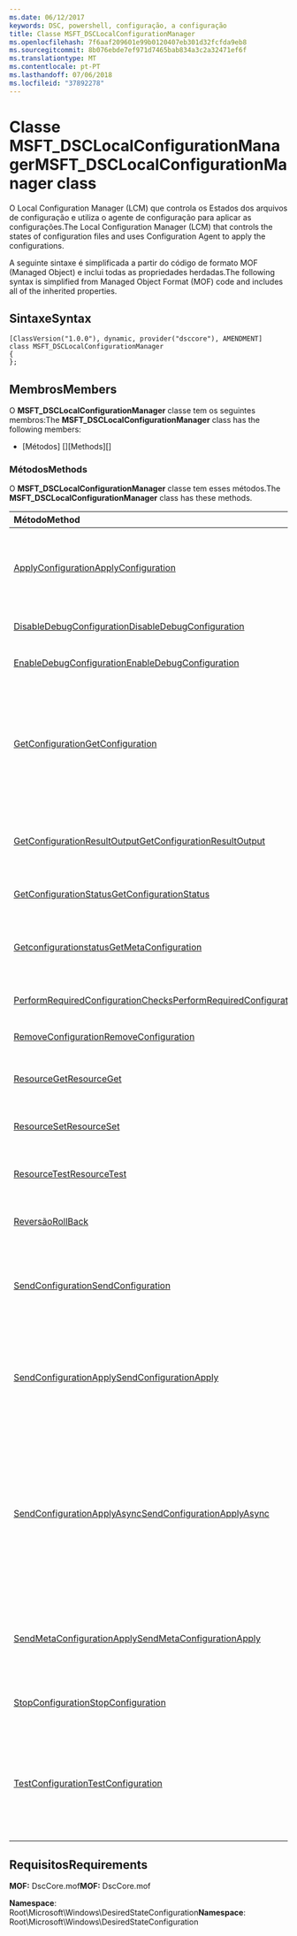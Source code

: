 ```yaml
---
ms.date: 06/12/2017
keywords: DSC, powershell, configuração, a configuração
title: Classe MSFT_DSCLocalConfigurationManager
ms.openlocfilehash: 7f6aaf209601e99b0120407eb301d32fcfda9eb8
ms.sourcegitcommit: 8b076ebde7ef971d7465bab834a3c2a32471ef6f
ms.translationtype: MT
ms.contentlocale: pt-PT
ms.lasthandoff: 07/06/2018
ms.locfileid: "37892278"
---
```

# <a name="msftdsclocalconfigurationmanager-class"></a><span data-ttu-id="7a319-103">Classe MSFT_DSCLocalConfigurationManager</span><span class="sxs-lookup"><span data-stu-id="7a319-103">MSFT_DSCLocalConfigurationManager class</span></span>

<span data-ttu-id="7a319-104">O Local Configuration Manager (LCM) que controla os Estados dos arquivos de configuração e utiliza o agente de configuração para aplicar as configurações.</span><span class="sxs-lookup"><span data-stu-id="7a319-104">The Local Configuration Manager (LCM) that controls the states of configuration files and uses Configuration Agent to apply the configurations.</span></span>

<span data-ttu-id="7a319-105">A seguinte sintaxe é simplificada a partir do código de formato MOF (Managed Object) e inclui todas as propriedades herdadas.</span><span class="sxs-lookup"><span data-stu-id="7a319-105">The following syntax is simplified from Managed Object Format (MOF) code and includes all of the inherited properties.</span></span>

## <a name="syntax"></a><span data-ttu-id="7a319-106">Sintaxe</span><span class="sxs-lookup"><span data-stu-id="7a319-106">Syntax</span></span>

```
[ClassVersion("1.0.0"), dynamic, provider("dsccore"), AMENDMENT]
class MSFT_DSCLocalConfigurationManager
{
};
```

## <a name="members"></a><span data-ttu-id="7a319-107">Membros</span><span class="sxs-lookup"><span data-stu-id="7a319-107">Members</span></span>

<span data-ttu-id="7a319-108">O **MSFT_DSCLocalConfigurationManager** classe tem os seguintes membros:</span><span class="sxs-lookup"><span data-stu-id="7a319-108">The **MSFT_DSCLocalConfigurationManager** class has the following members:</span></span>

- <span data-ttu-id="7a319-109">[Métodos] []</span><span class="sxs-lookup"><span data-stu-id="7a319-109">[Methods][]</span></span>

### <a name="methods"></a><span data-ttu-id="7a319-110">Métodos</span><span class="sxs-lookup"><span data-stu-id="7a319-110">Methods</span></span>

<span data-ttu-id="7a319-111">O **MSFT_DSCLocalConfigurationManager** classe tem esses métodos.</span><span class="sxs-lookup"><span data-stu-id="7a319-111">The **MSFT_DSCLocalConfigurationManager** class has these methods.</span></span>

|<span data-ttu-id="7a319-112">Método</span><span class="sxs-lookup"><span data-stu-id="7a319-112">Method</span></span> |<span data-ttu-id="7a319-113">Descrição</span><span class="sxs-lookup"><span data-stu-id="7a319-113">Description</span></span> |
|:--- |:---|
| [<span data-ttu-id="7a319-114">ApplyConfiguration</span><span class="sxs-lookup"><span data-stu-id="7a319-114">ApplyConfiguration</span></span>](msft-dsclocalconfigurationmanager-applyconfiguration.md)| <span data-ttu-id="7a319-115">Utiliza o agente de configuração para aplicar a configuração que está pendente.</span><span class="sxs-lookup"><span data-stu-id="7a319-115">Uses the Configuration Agent to apply the configuration that is pending.</span></span>|
| [<span data-ttu-id="7a319-116">DisableDebugConfiguration</span><span class="sxs-lookup"><span data-stu-id="7a319-116">DisableDebugConfiguration</span></span>](msft-dsclocalconfigurationmanager-disabledebugconfiguration.md)| <span data-ttu-id="7a319-117">Desativa a depuração de recursos de DSC.</span><span class="sxs-lookup"><span data-stu-id="7a319-117">Disables DSC resource debugging.</span></span>|
| [<span data-ttu-id="7a319-118">EnableDebugConfiguration</span><span class="sxs-lookup"><span data-stu-id="7a319-118">EnableDebugConfiguration</span></span>](msft-dsclocalconfigurationmanager-enabledebugconfiguration.md)| <span data-ttu-id="7a319-119">Permite a depuração de recursos de DSC.</span><span class="sxs-lookup"><span data-stu-id="7a319-119">Enables DSC resource debugging.</span></span>|
| [<span data-ttu-id="7a319-120">GetConfiguration</span><span class="sxs-lookup"><span data-stu-id="7a319-120">GetConfiguration</span></span>](msft-dsclocalconfigurationmanager-getconfiguration.md)| <span data-ttu-id="7a319-121">Envia o documento de configuração para o nó gerido e utiliza a **obter** método do agente de configuração para aplicar a configuração.</span><span class="sxs-lookup"><span data-stu-id="7a319-121">Sends the configuration document to the managed node and uses the **Get** method of the Configuration Agent to apply the configuration.</span></span>|
| [<span data-ttu-id="7a319-122">GetConfigurationResultOutput</span><span class="sxs-lookup"><span data-stu-id="7a319-122">GetConfigurationResultOutput</span></span>](msft-dsclocalconfigurationmanager-getconfigurationresultoutput.md)| <span data-ttu-id="7a319-123">Obtém o resultado de agente de configuração relacionadas com uma tarefa específica.</span><span class="sxs-lookup"><span data-stu-id="7a319-123">Gets the Configuration Agent output relating to a specific job.</span></span>|
| [<span data-ttu-id="7a319-124">GetConfigurationStatus</span><span class="sxs-lookup"><span data-stu-id="7a319-124">GetConfigurationStatus</span></span>](msft-dsclocalconfigurationmanager-getconfigurationstatus.md)| <span data-ttu-id="7a319-125">Obter o histórico do Estado de configuração.</span><span class="sxs-lookup"><span data-stu-id="7a319-125">Get the configuration status history.</span></span>|
| [<span data-ttu-id="7a319-126">Getconfigurationstatus</span><span class="sxs-lookup"><span data-stu-id="7a319-126">GetMetaConfiguration</span></span>](msft-dsclocalconfigurationmanager-getmetaconfiguration.md)| <span data-ttu-id="7a319-127">Obtém as definições de LCM que são utilizadas para controlar o agente de configuração.</span><span class="sxs-lookup"><span data-stu-id="7a319-127">Gets the LCM settings that are used to control Configuration Agent.</span></span>|
| [<span data-ttu-id="7a319-128">PerformRequiredConfigurationChecks</span><span class="sxs-lookup"><span data-stu-id="7a319-128">PerformRequiredConfigurationChecks</span></span>](msft-dsclocalconfigurationmanager-performrequiredconfigurationchecks.md)| <span data-ttu-id="7a319-129">Inicia a verificação de consistência.</span><span class="sxs-lookup"><span data-stu-id="7a319-129">Starts the consistency check.</span></span>|
| [<span data-ttu-id="7a319-130">RemoveConfiguration</span><span class="sxs-lookup"><span data-stu-id="7a319-130">RemoveConfiguration</span></span>](msft-dsclocalconfigurationmanager-removeconfiguration.md)| <span data-ttu-id="7a319-131">Remove os ficheiros de configuração.</span><span class="sxs-lookup"><span data-stu-id="7a319-131">Removes the configuration files.</span></span>|
| [<span data-ttu-id="7a319-132">ResourceGet</span><span class="sxs-lookup"><span data-stu-id="7a319-132">ResourceGet</span></span>](msft-dsclocalconfigurationmanager-resourceget.md)| <span data-ttu-id="7a319-133">Chama diretamente a **obter** método de um recurso de DSC.</span><span class="sxs-lookup"><span data-stu-id="7a319-133">Directly calls the **Get** method of a DSC resource.</span></span>|
| [<span data-ttu-id="7a319-134">ResourceSet</span><span class="sxs-lookup"><span data-stu-id="7a319-134">ResourceSet</span></span>](msft-dsclocalconfigurationmanager-resourceset.md)| <span data-ttu-id="7a319-135">Chama diretamente a **definir** método de um recurso de DSC.</span><span class="sxs-lookup"><span data-stu-id="7a319-135">Directly calls the **Set** method of a DSC resource.</span></span>|
| [<span data-ttu-id="7a319-136">ResourceTest</span><span class="sxs-lookup"><span data-stu-id="7a319-136">ResourceTest</span></span>](msft-dsclocalconfigurationmanager-resourcetest.md)| <span data-ttu-id="7a319-137">Chama diretamente a **teste** método de um recurso de DSC.</span><span class="sxs-lookup"><span data-stu-id="7a319-137">Directly calls the **Test** method of a DSC resource.</span></span>|
| [<span data-ttu-id="7a319-138">Reversão</span><span class="sxs-lookup"><span data-stu-id="7a319-138">RollBack</span></span>](msft-dsclocalconfigurationmanager-rollback.md)| <span data-ttu-id="7a319-139">Rolls novamente para uma configuração anterior.</span><span class="sxs-lookup"><span data-stu-id="7a319-139">Rolls back to a previous configuration.</span></span>|
| [<span data-ttu-id="7a319-140">SendConfiguration</span><span class="sxs-lookup"><span data-stu-id="7a319-140">SendConfiguration</span></span>](msft-dsclocalconfigurationmanager-sendconfiguration.md)| <span data-ttu-id="7a319-141">Envia o documento de configuração para o nó gerido e o salva como uma alteração pendente.</span><span class="sxs-lookup"><span data-stu-id="7a319-141">Sends the configuration document to the managed node and saves it as a pending change.</span></span>|
| [<span data-ttu-id="7a319-142">SendConfigurationApply</span><span class="sxs-lookup"><span data-stu-id="7a319-142">SendConfigurationApply</span></span>](msft-dsclocalconfigurationmanager-sendconfigurationapply.md)| <span data-ttu-id="7a319-143">Envia o documento de configuração para o nó gerido e utiliza o agente de configuração para aplicar a configuração.</span><span class="sxs-lookup"><span data-stu-id="7a319-143">Sends the configuration document to the managed node and uses the Configuration Agent to apply the configuration.</span></span>|
| [<span data-ttu-id="7a319-144">SendConfigurationApplyAsync</span><span class="sxs-lookup"><span data-stu-id="7a319-144">SendConfigurationApplyAsync</span></span>](msft-dsclocalconfigurationmanager-sendconfigurationapplyasync.md)| <span data-ttu-id="7a319-145">Enviar o documento de configuração para o nó gerido e começar a utilizar o agente de configuração para aplicar a configuração.</span><span class="sxs-lookup"><span data-stu-id="7a319-145">Send the configuration document to the managed node and start using the Configuration Agent to apply the configuration.</span></span> <span data-ttu-id="7a319-146">Utilize GetConfigurationResultOutput para obter a saída do resultado.</span><span class="sxs-lookup"><span data-stu-id="7a319-146">Use GetConfigurationResultOutput to retrieve result output.</span></span>|
| [<span data-ttu-id="7a319-147">SendMetaConfigurationApply</span><span class="sxs-lookup"><span data-stu-id="7a319-147">SendMetaConfigurationApply</span></span>](msft-dsclocalconfigurationmanager-sendmetaconfigurationapply.md)| <span data-ttu-id="7a319-148">Define as definições de LCM que são utilizadas para controlar o agente de configuração.</span><span class="sxs-lookup"><span data-stu-id="7a319-148">Sets the LCM settings that are used to control the Configuration Agent.</span></span>|
| [<span data-ttu-id="7a319-149">StopConfiguration</span><span class="sxs-lookup"><span data-stu-id="7a319-149">StopConfiguration</span></span>](msft-dsclocalconfigurationmanager-stopconfiguration.md)| <span data-ttu-id="7a319-150">Interrompe a configuração que está em curso.</span><span class="sxs-lookup"><span data-stu-id="7a319-150">Stops the configuration that is in progress.</span></span>|
| [<span data-ttu-id="7a319-151">TestConfiguration</span><span class="sxs-lookup"><span data-stu-id="7a319-151">TestConfiguration</span></span>](msft-dsclocalconfigurationmanager-testconfiguration.md)| <span data-ttu-id="7a319-152">Envia o documento de configuração para o nó gerido e verifica a configuração atual contra o documento.</span><span class="sxs-lookup"><span data-stu-id="7a319-152">Sends the configuration document to the managed node and verifies the current configuration against the document.</span></span>|

## <a name="requirements"></a><span data-ttu-id="7a319-153">Requisitos</span><span class="sxs-lookup"><span data-stu-id="7a319-153">Requirements</span></span>

<span data-ttu-id="7a319-154">**MOF:** DscCore.mof</span><span class="sxs-lookup"><span data-stu-id="7a319-154">**MOF:** DscCore.mof</span></span>

<span data-ttu-id="7a319-155">**Namespace**: Root\Microsoft\Windows\DesiredStateConfiguration</span><span class="sxs-lookup"><span data-stu-id="7a319-155">**Namespace**: Root\Microsoft\Windows\DesiredStateConfiguration</span></span>